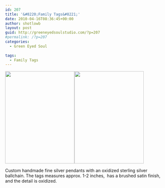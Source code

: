 ```yaml
---
id: 207
title: '&#8220;Family Tags&#8221;'
date: 2010-04-16T08:36:45+00:00
author: shotlowb
layout: post
guid: http://greeneyedsoulstudio.com/?p=207
#permalink: /?p=207
categories:
  - Green Eyed Soul
  
tags:
  - Family Tags
---
```

<a rel="attachment wp-att-208" href="http://greeneyedsoulstudio.com/green-eye-soul/family-tags-2/attachment/elizapagecollection-071-2/"><img class="alignnone size-medium wp-image-208" title="elizapagecollection 071" src="http://greeneyedsoulstudio.com/wp-content/uploads/2010/04/elizapagecollection-0711-225x300.jpg" alt="" width="225" height="300" /></a><a rel="attachment wp-att-209" href="http://greeneyedsoulstudio.com/green-eye-soul/family-tags-2/attachment/elizapagecollection-076/"><img class="alignnone size-medium wp-image-209" title="elizapagecollection 076" src="http://greeneyedsoulstudio.com/wp-content/uploads/2010/04/elizapagecollection-076-225x300.jpg" alt="" width="225" height="300" /></a>

Custom handmade fine silver pendants with an oxidized sterling silver ballchain. The tags measures approx. 1-2 inches,  has a brushed satin finish, and the detail is oxidized.